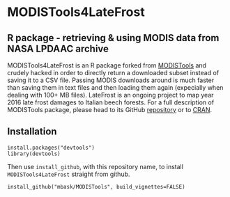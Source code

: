 MODISTools4LateFrost
=============
R package - retrieving & using MODIS data from NASA LPDAAC archive
-------------

MODISTools4LateFrost is an R package forked from [MODISTools](https://github.com/seantuck12/MODISTools) and crudely hacked in order to directly return a downloaded subset instead of saving it to a CSV file. Passing MODIS downloads around is much faster than saving them in text files and then loading them again (expecially when dealing with 100+ MB files).
LateFrost is an ongoing project to map year 2016 late frost damages to Italian beech forests.
For a full description of MODISTools package, please head to its GitHub [repository](https://github.com/seantuck12/MODISTools) or to [CRAN](https://cran.r-project.org/web/packages/MODISTools/index.html).

Installation
---------

```
install.packages("devtools")
library(devtools)
```

Then use `install_github`, with this repository name, to install `MODISTools4LateFrost` straight from github.
```
install_github("mbask/MODISTools", build_vignettes=FALSE)
```

